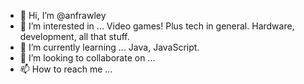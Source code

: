 - 👋 Hi, I’m @anfrawley
- 👀 I’m interested in ... Video games! Plus tech in general. Hardware, development, all that stuff.
- 🌱 I’m currently learning ... Java, JavaScript.
- 💞️ I’m looking to collaborate on ...
- 📫 How to reach me ...

<!---
anfrawley/anfrawley is a ✨ special ✨ repository because its `README.md` (this file) appears on your GitHub profile.
You can click the Preview link to take a look at your changes.
--->
